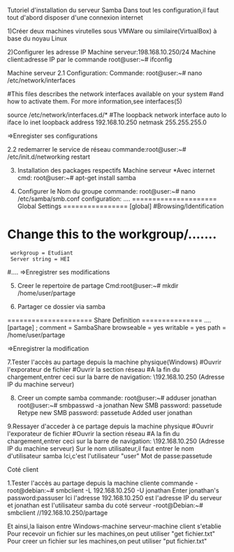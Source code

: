 Tutoriel d'installation du serveur Samba
Dans tout les configuration,il faut tout d'abord disposer d'une connexion internet

1)Créer deux machines virutelles sous VMWare ou similaire(VirtualBox) à base du noyau Linux

2)Configurer les adresse IP
 Machine serveur:198.168.10.250/24
 Machine client:adresse IP par  le commande root@user:~# ifconfig

Machine serveur
  2.1 Configuration:
     Commande: root@user:~# nano /etc/network/interfaces

 #This files describes the network interfaces available on your system
 #and how to activate them. For more information,see interfaces(5)
 
 source /etc/network/interfaces.d/*
 #The loopback network interface
 auto lo
 iface lo inet loopback
 address 192.168.10.250
 netmask 255.255.255.0

=>Enregister ses configurations

  2.2 redemarrer le service de réseau
commande:root@user:~# /etc/init.d/networking restart
  
  3. Installation des packages respectifs
		Machine serveur
		  *Avec internet
			cmd: root@user:~# apt-get install samba

  4. Configurer le Nom du groupe
   commande: root@user:~# nano /etc/samba/smb.conf
	configuration:
  ....
   ===================== Global Settings ================
  [global]
   #Browsing/Identification
   # Change this to the workgroup/.......
     workgroup = Etudiant
     Server string = HEI
   #....
=>Enregistrer ses modifications
  
 5. Creer le repertoire de partage
  Cmd:root@user:~# mkdir /home/user/partage

 6. Partager ce dossier via samba

  ===================== Share Definition ===============
 ....
 [partage]
; comment = SambaShare
  browseable = yes
  writable = yes
  path = /home/user/partage

=>Enregistrer la modification

 7.Tester l'accès au partage depuis la machine physique(Windows)
   #Ouvrir l'exporateur de fichier
   #Ouvrir la section réseau
   #A la fin du chargement,entrer ceci sur la barre de navigation:
		\\192.168.10.250 (Adresse IP du machine serveur)

 8. Creer  un compte samba
   commande: root@user:~# adduser jonathan
	     root@user:~# smbpasswd -a jonathan
   New SMB password: passetude
   Retype new SMB password: passetude
   Added user jonathan
 
 9.Ressayer d'acceder à ce partage depuis la machine physique
    #Ouvrir l'exporateur de fichier
    #Ouvrir la section réseau
    #A la fin du chargement,entrer ceci sur la barre de navigation:
		\\192.168.10.250 (Adresse IP du machine serveur)
   Sur le nom utilisateur,il faut entrer le nom d'utilisateur samba
     Ici,c'est l'utilisateur "user"
   Mot de passe:passetude


 Coté client

1.Tester l'accès au partage depuis la machine cliente
	commande -root@debian:~# smbclient -L 192.168.10.250 -U jonathan
                 Enter jonathan's password:passuser
Ici l'adresse 192.168.10.250 est l'adresse IP du serveur et jonathan est l'utilisateur samba du coté serveur
		 -root@Debian:~# smbclient //192.168.10.250/partage
  
Et ainsi,la liaison entre Windows-machine serveur-machine client s'etablie
 Pour recevoir un fichier sur les machines,on peut utiliser "get fichier.txt"
 Pour creer un fichier sur les machines,on peut utiliser "put fichier.txt" 
     
              

   
 
